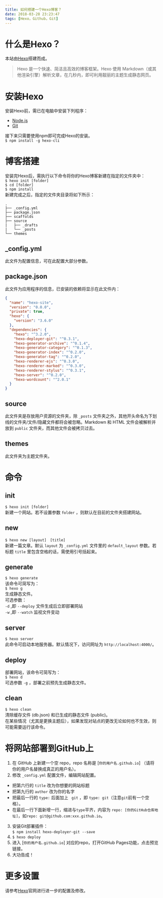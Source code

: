 ```yaml
---
title: 如何搭建一个Hexo博客？
date: 2018-03-28 23:23:47
tags: [Hexo，Github，Git]
---
```

# 什么是Hexo？
本站由[Hexo](https://hexo.io/zh-cn/)搭建而成。
> Hexo 是一个快速、简洁且高效的博客框架。Hexo 使用 Markdown（或其他渲染引擎）解析文章，在几秒内，即可利用靓丽的主题生成静态网页。  

# 安装Hexo
安装Hexo前，需已在电脑中安装下列程序：
<!-- more -->
  * [Node.js](http://nodejs.cn/)
  * [Git](https://git-scm.com/)  

接下来只需要使用npm即可完成Hexo的安装。  
`$ npm install -g hexo-cli`    

# 博客搭建
安装完Hexo后，需执行以下命令将你的Hexo博客新建在指定的文件夹中：  
`$ hexo init [folder]`  
`$ cd [folder]`  
`$ npm install`  
新建完成之后，指定的文件夹目录将如下所示：  

    .
    ├── _config.yml
    ├── package.json
    ├── scaffolds
    ├── source
    |   ├── _drafts
    |   └── _posts
    └── themes    

## _config.yml
此文件为配置信息，可在此配置大部分参数。  

## package.json
此文件为应用程序的信息，已安装的依赖将显示在此文件内：  
```json
{
  "name": "hexo-site",
  "version": "0.0.0",
  "private": true,
  "hexo": {
    "version": "3.6.0"
  },
  "dependencies": {
    "hexo": "^3.2.0",
    "hexo-deployer-git": "^0.3.1",
    "hexo-generator-archive": "^0.1.4",
    "hexo-generator-category": "^0.1.3",
    "hexo-generator-index": "^0.2.0",
    "hexo-generator-tag": "^0.2.0",
    "hexo-renderer-ejs": "^0.3.0",
    "hexo-renderer-marked": "^0.3.0",
    "hexo-renderer-stylus": "^0.3.1",
    "hexo-server": "^0.2.0",
    "hexo-wordcount": "^2.0.1"
  }
}  
```  

## source
此文件夹是存放用户资源的文件夹，除 `_posts` 文件夹之外，其他开头命名为下划线的文件夹/文件/隐藏文件都将会被忽略。Markdown 和 HTML 文件会被解析并放到 `public` 文件夹，而其他文件会被拷贝过去。  

## themes
此文件夹为主题文件夹。　　  

# 命令  
## init
`$ hexo init [folder]`  
新建一个网站。若不设置参数 `folder` ，则默认在目前的文件夹搭建网站。  

## new
`$ hexo new [layout]　[title]`  
新建一篇文章。默认 `layout` 为 `_config.yml` 文件里的 `default_layout` 参数。若标题 `title` 里包含空格的话，需使用引号括起来。  

## generate
`$ hexo generate`  
该命令可简写为：  
`$ hexo g`  
生成静态文件。  
可选参数：  
`-d` ,即 `--deploy` 文件生成后立即部署网站  
`-w` ,即 `--watch` 监视文件变动  

## server
`$ hexo server`  
此命令可启动本地服务器。默认情况下，访问网址为 `http://localhost:4000/`。   

## deploy  
部署网站，该命令可简写为：  
`$ hexo d`  
可选参数 `-g` ，部署之前预先生成静态文件。   

## clean
`$ hexo clean`  
清除缓存文件 (db.json) 和已生成的静态文件 (public)。  
在某些情况（尤其是更换主题后），如果发现对站点的更改无论如何也不生效，则可能需要运行该命令。  

# 将网站部署到GitHub上
1. 在 GitHub 上新建一个空 repo，repo 名称是 [`你的用户名.github.io`] （请将你的用户名替换成真正的用户名）。
2. 修改 `_config.yml` 配置文件，编辑网站配置。  
* 把第六行的 `title` 改为你想要的网站标题  
* 把第九行的 `author` 改为你的名字  
* 把最后一行的 `type:` 后面加上 ` git` ，即 `type: git`（注意`git`前有一个空格）。  
* 在最后一行下面新增一行，缩进与`type`平齐，内容为 `repo: [你的GitHub仓库地址]`，如`repo: git@github.com:xxx.github.io`。
3. 安装Git部署插件：  
`$ npm install hexo-deployer-git --save`
4. `$ hexo deploy`
5. 进入 [`你的用户名.github.io`] 对应的repo，打开GitHub Pages功能，点击预览链接。
6. 大功告成！  

# 更多设置
请参考[Hexo](https://hexo.io/zh-cn/)官网进行进一步的配置及修改。